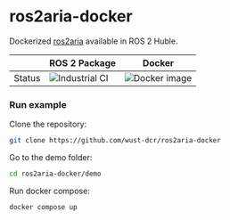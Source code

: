 # ros2aria-docker
Dockerized [ros2aria](https://github.com/wust-dcr/ros2aria) available in ROS 2 Huble.


|        | ROS 2 Package | Docker |
|---|---|---|
| Status |     ![Industrial CI](https://github.com/wust-dcr/ros2aria/actions/workflows/industrial_ci.yaml/badge.svg)          |      ![Docker image](https://github.com/wust-dcr/ros2aria-docker/actions/workflows/docker-build.yaml/badge.svg)  |


### Run example
Clone the repository:
```bash
git clone https://github.com/wust-dcr/ros2aria-docker
```

Go to the demo folder:
```bash
cd ros2aria-docker/demo
```

Run docker compose:
```bash
docker compose up
```